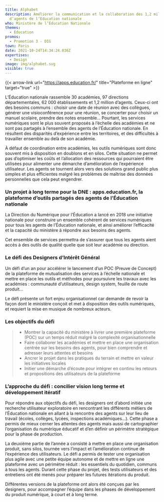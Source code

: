 ```yaml
---
title: Alphabet
description: Améliorer la communication et la collaboration des 1,2 million
  d’agents de l’Education nationale
who: Ministère de l’Éducation Nationale
themes:
  - Education
promos:
  - Promotion 3 - DIG
town: Paris
date: 2021-10-24T14:34:24.036Z
expertises:
  - Design
image: img/alphabet.svg
visible: true
---
```

{{< arrow-link url="https://apps.education.fr/" title="Plateforme en ligne" target="true" >}}

L’Éducation nationale rassemble 30 académies, 97 directions départementales, 62 000 établissements et 1,2 million d’agents. Ceux-ci ont des besoins communs : choisir une date de réunion avec des collègues, générer une visioconférence pour une réunion, se concerter pour choisir un manuel scolaire, prendre des notes ensemble… Pourtant, les services numériques sont le plus souvent proposés à l’échelle des académies et ne sont pas partagés à l’ensemble des agents de l’Éducation nationale. En résultent des disparités d’expérience entre les territoires, et des difficultés à travailler ensemble au delà de son académie.

À défaut de coordination entre académies, les outils numériques sont donc souvent mis à disposition en doublons et en silos. Cette situation ne permet pas d’optimiser les coûts et l’allocation des ressources qui pourraient être utilisées pour alimenter une démarche d’amélioration de l’expérience utilisateur. Les agents se tournent alors vers des solutions grand public plus simples et plus efficientes malgré les problèmes de maîtrise des données personnelles que cela peut engendrer.

### Un projet à long terme pour la DNE : apps.education.fr, la plateforme d’outils partagés des agents de l’Éducation nationale

La Direction du Numérique pour l’Éducation a lancé en 2018 une initiative nationale pour construire un ensemble cohérent de services numériques pour tous les agents de l’Éducation nationale, et ainsi améliorer l’efficacité et la capacité du ministère à répondre aux besoins des agents.

Cet ensemble de services permettra de s’assurer que tous les agents aient accès à des outils de qualité quelle que soit leur académie ou direction.

### Le défi des Designers d’Intérêt Général

Un défi d’un an pour accélérer le lancement d’un POC (Preuve de Concept) de la plateforme de mutualisation des services à l’échelle nationale et mettre en place les outils et méthodes pour poursuivre les travaux avec les académies : communauté d’utilisateurs, design system, feuille de route produit…

Le défi présente un fort enjeu organisationnel car demande de revoir la façon dont le ministère conçoit et met à disposition des outils numériques, et requiert la mise en musique de nombreux acteurs.

### Les objectifs du défi

> * Montrer la capacité du ministère à livrer une première plateforme (POC) sur un temps réduit malgré la complexité organisationnelle
> * Faire collaborer les académies et mettre en place une organisation centrée sur les besoins des agents, pour bien comprendre et adresser leurs attentes et besoins
> * Ancrer le projet dans les pratiques du terrain et mettre en valeur les initiatives locales
> * Initier une démarche d’écoute pour intégrer en continu les retours et propositions des utilisateurs de la plateforme

### L’approche du défi : concilier vision long terme et développement itératif

Pour répondre aux objectifs du défi, les designers ont d’abord initiée une recherche utilisateur exploratoire en rencontrant les différents métiers de l’Éducation nationale en allant à la rencontre des agents sur leur lieu de travail (écoles, collèges, lycées, inspections académiques…). Cette phase a permis de mieux cerner les attentes des agents mais aussi de cartographier l’organisation du numérique éducatif et d’en définir un périmètre stratégique pour la phase de production.

La deuxième partie de l’année a consisté à mettre en place une organisation produit, sans silos, tournée vers l’impact et l’amélioration continue de l’expérience des utilisateurs. Le défi a permis de tester une organisation plus agile avec une petite équipe autonome et de mettre en ligne une plateforme avec un périmètre réduit : les essentiels du quotidien, communs à tous les agents. Durant cette phase du projet, des tests utilisateurs et des entretiens ont été menés pour préparer les futures itérations du produit.

Différentes versions de la plateforme ont alors été conçues par les designers, pour accompagner l’équipe dans les phases de développement du produit numérique, à court et à long terme.